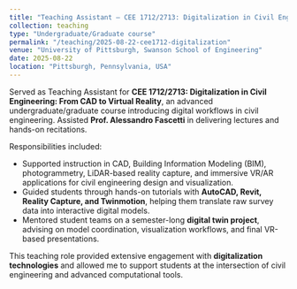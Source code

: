 ```yaml
---
title: "Teaching Assistant – CEE 1712/2713: Digitalization in Civil Engineering"
collection: teaching
type: "Undergraduate/Graduate course"
permalink: "/teaching/2025-08-22-cee1712-digitalization"
venue: "University of Pittsburgh, Swanson School of Engineering"
date: 2025-08-22
location: "Pittsburgh, Pennsylvania, USA"
---
```


Served as Teaching Assistant for **CEE 1712/2713: Digitalization in Civil Engineering: From CAD to Virtual Reality**, an advanced undergraduate/graduate course introducing digital workflows in civil engineering. Assisted **Prof. Alessandro Fascetti** in delivering lectures and hands-on recitations.


Responsibilities included:

- Supported instruction in CAD, Building Information Modeling (BIM), photogrammetry, LiDAR-based reality capture, and immersive VR/AR applications for civil engineering design and visualization.  
- Guided students through hands-on tutorials with **AutoCAD, Revit, Reality Capture, and Twinmotion**, helping them translate raw survey data into interactive digital models.  
- Mentored student teams on a semester-long **digital twin project**, advising on model coordination, visualization workflows, and final VR-based presentations.  

This teaching role provided extensive engagement with **digitalization technologies** and allowed me to support students at the intersection of civil engineering and advanced computational tools.